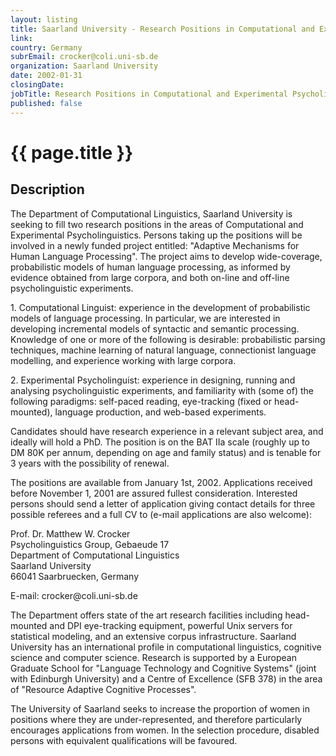 ```yaml
---
layout: listing
title: Saarland University - Research Positions in Computational and Experimental Psycholinguistics
link:
country: Germany
subrEmail: crocker@coli.uni-sb.de
organization: Saarland University 
date: 2002-01-31
closingDate: 
jobTitle: Research Positions in Computational and Experimental Psycholinguistics
published: false
---
```



# {{ page.title }}

## Description


<p>The Department of Computational Linguistics, Saarland University is seeking to fill two research positions in the areas of Computational and Experimental Psycholinguistics. Persons taking up the positions will be involved in a newly funded project entitled: "Adaptive Mechanisms for Human Language Processing". The project aims to develop wide-coverage, probabilistic models of human language processing, as informed by evidence obtained from large corpora, and both on-line and off-line psycholinguistic experiments.</p>
</p>
<p>1. Computational Linguist: experience in the development of probabilistic models of language processing. In particular, we are interested in developing incremental models of syntactic and semantic processing. Knowledge of one or more of the following is desirable: probabilistic parsing techniques, machine learning of natural language, connectionist language modelling, and experience working with large corpora.</p>
</p>
<p>2. Experimental Psycholinguist: experience in designing, running and analysing psycholinguistic experiments, and familiarity with (some of) the following paradigms: self-paced reading, eye-tracking (fixed or head-mounted), language production, and web-based experiments.</p>
</p>
<p>Candidates should have research experience in a relevant subject area, and ideally will hold a PhD. The position is on the BAT IIa scale (roughly up to DM 80K per annum, depending on age and family status) and is tenable for 3 years with the possibility of renewal.</p>
</p>
<p>The positions are available from January 1st, 2002.  Applications received before November 1, 2001 are assured fullest consideration. Interested persons should send a letter of application giving contact details for three possible referees and a full CV to (e-mail applications are also welcome):</p>
</p>
<p>Prof. Dr. Matthew W. Crocker<BR> 
Psycholinguistics Group, Gebaeude 17 <BR> 
Department of Computational Linguistics <BR>
Saarland University <BR>
66041 Saarbruecken, Germany</p>
</p>
<p>E-mail: crocker@coli.uni-sb.de</p>
</p>
<p>The Department offers state of the art research facilities including head-mounted and DPI eye-tracking equipment, powerful Unix servers for statistical modeling, and an extensive corpus infrastructure. Saarland University has an international profile in computational linguistics, cognitive science and computer science. Research is supported by a European Graduate School for "Language Technology and Cognitive Systems" (joint with Edinburgh University) and a Centre of Excellence (SFB 378) in the area of "Resource Adaptive Cognitive Processes".</p>
</p>
<p>The University of Saarland seeks to increase the proportion of women in positions where they are under-represented, and therefore particularly encourages applications from women. In the selection procedure, disabled persons with equivalent qualifications will be favoured.</p>

